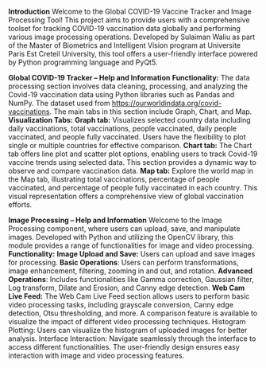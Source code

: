 **Introduction**
Welcome to the Global COVID-19 Vaccine Tracker and Image Processing Tool! This project aims to provide users with a comprehensive toolset for tracking COVID-19 vaccination data globally and performing various image processing operations. Developed by Sulaiman Waliu as part of the Master of Biometrics and Intelligent Vision program at Universite Paris Est Creteil University, this tool offers a user-friendly interface powered by Python programming language and PyQt5.

**Global COVID-19 Tracker – Help and Information**
**Functionality:**
The data processing section involves data cleaning, processing, and analyzing the Covid-19 vaccination data using Python libraries such as Pandas and NumPy. 
The dataset used from https://ourworldindata.org/covid-vaccinations. The main tabs in this section include Graph, Chart, and Map.
**Visualization Tabs:**
**Graph tab:** Visualizes selected country data including daily vaccinations, total vaccinations, people vaccinated, daily people vaccinated, and people fully vaccinated. Users have the flexibility to plot single or multiple countries for effective comparison.
**Chart tab:** The Chart tab offers line plot and scatter plot options, enabling users to track Covid-19 vaccine trends using selected data. This section provides a dynamic way to observe and compare vaccination data.
**Map tab:** Explore the world map in the Map tab, illustrating total vaccinations, percentage of people vaccinated, and percentage of people fully vaccinated in each country. This visual representation offers a comprehensive view of global vaccination efforts.
 
 **Image Processing – Help and Information**
Welcome to the Image Processing component, where users can upload, save, and manipulate images. Developed with Python and utilizing the OpenCV library, this module provides a range of functionalities for image and video processing.
**Functionality:**
**Image Upload and Save:** Users can upload and save images for processing.
**Basic Operations**: Users can perform transformations, image enhancement, filtering, zooming in and out, and rotation.
**Advanced Operations**: Includes functionalities like Gamma correction, Gaussian filter, Log transform, Dilate and Erosion, and Canny edge detection.
**Web Cam Live Feed:** The Web Cam Live Feed section allows users to perform basic video processing tasks, including grayscale conversion, Canny edge detection, Otsu thresholding, and more. A comparison feature is available to visualize the impact of different video processing techniques.
Histogram Plotting: Users can visualize the histogram of uploaded images for better analysis.
Interface Interaction: Navigate seamlessly through the interface to access different functionalities. The user-friendly design ensures easy interaction with image and video processing features.
